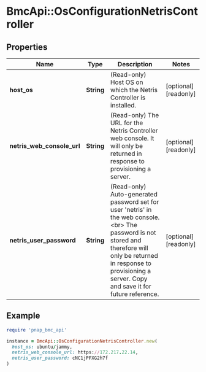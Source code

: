 # BmcApi::OsConfigurationNetrisController

## Properties

| Name | Type | Description | Notes |
| ---- | ---- | ----------- | ----- |
| **host_os** | **String** | (Read-only) Host OS on which the Netris Controller is installed. | [optional][readonly] |
| **netris_web_console_url** | **String** | (Read-only) The URL for the Netris Controller web console. It will only be returned in response to provisioning a server. | [optional][readonly] |
| **netris_user_password** | **String** | (Read-only) Auto-generated password set for user &#39;netris&#39; in the web console.&lt;br&gt;  The password is not stored and therefore will only be returned in response to provisioning a server. Copy and save it for future reference. | [optional][readonly] |

## Example

```ruby
require 'pnap_bmc_api'

instance = BmcApi::OsConfigurationNetrisController.new(
  host_os: ubuntu/jammy,
  netris_web_console_url: https://172.217.22.14,
  netris_user_password: cNC1jPFXG2h7f
)
```

